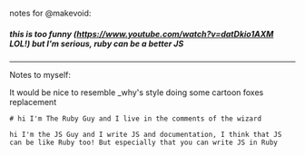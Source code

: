 notes for @makevoid:



##### this is too funny (https://www.youtube.com/watch?v=datDkio1AXM LOL!) but I'm serious, ruby can be a better JS


---

Notes to myself:

It would be nice to resemble _why's style doing some cartoon foxes replacement

```
# hi I'm The Ruby Guy and I live in the comments of the wizard
```

```
hi I'm the JS Guy and I write JS and documentation, I think that JS can be like Ruby too! But especially that you can write JS in Ruby 
```
 
